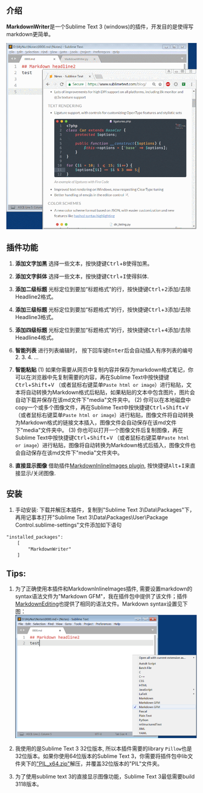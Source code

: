 ## 介绍
**MarkdownWriter**是一个Sublime Text 3 (windows)的插件，开发目的是使得写markdown更简单。

![](demo1.gif)

## 插件功能
1. **添加文字加黑** 选择一些文本，按快捷键<kbd>Ctrl</kbd>+<kbd>B</kbd>使得加黑。

2. **添加文字斜体** 选择一些文本，按快捷键<kbd>Ctrl</kbd>+<kbd>I</kbd>使得斜体.

3. **添加二级标题** 光标定位到要加“标题格式”的行，按快捷键<kbd>Ctrl</kbd>+<kbd>2</kbd>添加/去除Headline2格式。

4. **添加三级标题** 光标定位到要加“标题格式”的行，按快捷键<kbd>Ctrl</kbd>+<kbd>3</kbd>添加/去除Headline3格式。

5. **添加四级标题** 光标定位到要加“标题格式”的行，按快捷键<kbd>Ctrl</kbd>+<kbd>4</kbd>添加/去除Headline4格式。

6. **智能列表** 进行列表编辑时， 按下回车键<kbd>Enter</kbd>后会自动插入有序列表的编号2. 3. 4. ...

7. **智能粘贴**
(1) 如果你需要从网页中复制内容并保存为markdown格式笔记，你可以在浏览器中先复制需要的内容，再在Sublime Text中按快捷键<kbd>Ctrl</kbd>+<kbd>Shift</kbd>+<kbd>V</kbd> （或者鼠标右键菜单`Paste html or image`）进行粘贴，文本将自动转换为Markdown格式后粘贴，如果粘贴的文本中包含图片，图片会自动下载并保存在该md文件下"media"文件夹中。
(2) 你可以在本地磁盘中copy一个或多个图像文件，再在Sublime Text中按快捷键<kbd>Ctrl</kbd>+<kbd>Shift</kbd>+<kbd>V</kbd> （或者鼠标右键菜单`Paste html or image`）进行粘贴，图像文件将自动转换为Markdown格式的链接文本插入，图像文件会自动保存在该md文件下"media"文件夹中。
(3) 你也可以打开一个图像文件后复制图像，再在Sublime Text中按快捷键<kbd>Ctrl</kbd>+<kbd>Shift</kbd>+<kbd>V</kbd> （或者鼠标右键菜单`Paste html or image`）进行粘贴，图像将自动转换为Markdown格式后插入，图像文件也会自动保存在该md文件下"media"文件夹中。

8. **直接显示图像**
借助插件[MarkdownInlineImages plugin](https://github.com/math2001/MarkdownInlineImages), 按快捷键<kbd>Alt</kbd>+<kbd>I</kbd>来直接显示/关闭图像.

## 安装
1. 手动安装: 下载并解压本插件，复制到"Sublime Text 3\Data\Packages\"下， 再用记事本打开"Sublime Text 3\Data\Packages\User\Package Control.sublime-settings"文件添加如下语句
```
"installed_packages":
    [
        "MarkdownWriter"
    ]
```


## Tips:
1. 为了正确使用本插件和MarkdownInlineImages插件, 需要设置markdown的syntax语法文件为"Markdown GFM"，我在插件包中提供了该文件；插件[Markdown​Editing](https://packagecontrol.io/packages/MarkdownEditing)也提供了相同的语法文件。Markdown syntax设置见下图：
![](demo2.png)

2. 我使用的是Sublime Text 3 32位版本, 所以本插件需要的library `Pillow`也是32位版本。如果你使用64位版本的Sublime Text 3，你需要将插件包中lib文件夹下的["PIL_x64.zip"](lib/PIL_x64.zip)解压，并覆盖32位版本的"PIL"文件夹。

3. 为了使用sublime text 3的直接显示图像功能，Sublime Text 3最低需要build 3118版本。